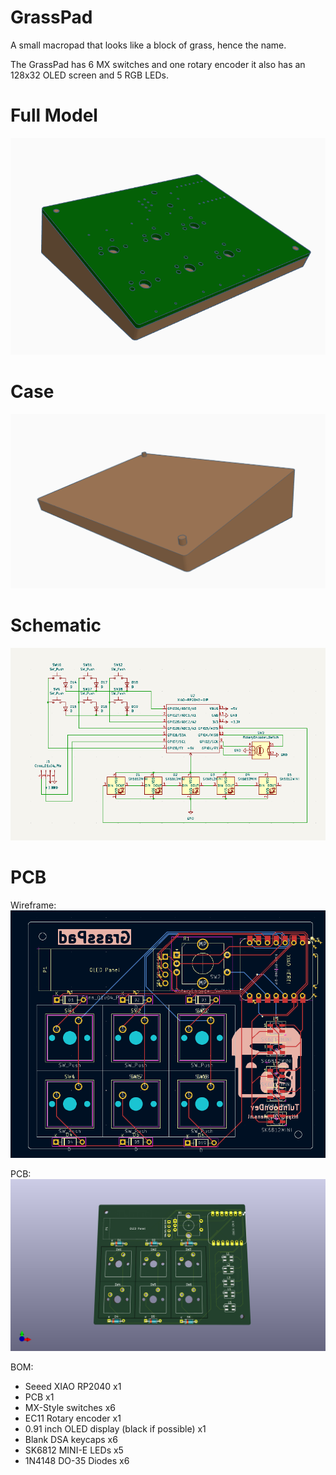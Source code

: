 # GrassPad
A small macropad that looks like a block of grass, hence the name.

The GrassPad has 6 MX switches and one rotary encoder it also has an 128x32 OLED screen and 5 RGB LEDs.

# Full Model
<img src="./assets/GrassPad.png">

# Case
<img src="./assets/case.png">

# Schematic
<img src="./assets/schematic.png">

# PCB
Wireframe:
<img src="./assets/wireframe.png">

PCB:
<img src="./assets/pcb.png">

BOM:
- Seeed XIAO RP2040 x1
- PCB x1
- MX-Style switches x6
- EC11 Rotary encoder x1
- 0.91 inch OLED display (black if possible) x1
- Blank DSA keycaps x6
- SK6812 MINI-E LEDs x5
- 1N4148 DO-35 Diodes x6
